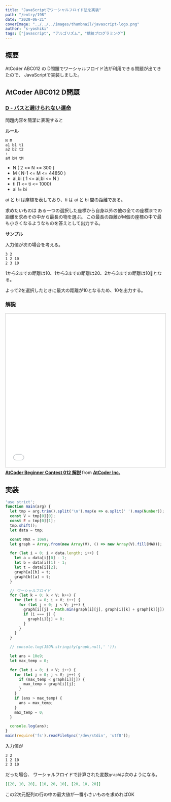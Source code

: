```yaml
---
title: "JavaScriptでワーシャルフロイド法を実装"
path: "/entry/198"
date: "2020-06-21"
coverImage: "../../../images/thumbnail/javascript-logo.png"
author: "s-yoshiki"
tags: ["javascript", "アルゴリズム", "競技プログラミング"]
---
```


## 概要

AtCoder ABC012 の D問題でワーシャルフロイド法が利用できる問題が出てきたので、
JavaScriptで実装しました。

## AtCoder ABC012 D問題

### [D - バスと避けられない運命](https://atcoder.jp/contests/abc012/tasks/abc012_4)

問題内容を簡潔に表現すると

**ルール**

```
N M
a1 b1 t1
a2 b2 t2
:
aM bM tM
```

- N ( 2 <= N <= 300 )
- M ( N-1 <= M <= 44850 )
- ai,bi ( 1 <= ai,bi <= N )
- ti (1 <= ti <= 1000)
- ai != bi

ai と bi は座標を表しており、ti は ai と bi 間の距離である。

求めたいものは
ある一つの選択した座標から自身以外の他の全ての座標までの距離を求めその中から最長の物を選ぶ。
この最長の距離がM個の座標の中で最も小さくなるようなものを答えとして出力する。

**サンプル**

入力値が次の場合を考える。

```
3 2
1 2 10
2 3 10
```

1から2までの距離は10、1から3までの距離は20、2から3までの距離は10となる。

よって2を選択したときに最大の距離が10となるため、10を出力する。

### 解説

<iframe src="//www.slideshare.net/slideshow/embed_code/key/gBGKzx60ZPcNHu?startSlide=19" width="595" height="485" frameborder="0" marginwidth="0" marginheight="0" scrolling="no" style="border:1px solid #CCC; border-width:1px; margin-bottom:5px; max-width: 100%;" allowfullscreen> </iframe> <div style="margin-bottom:5px"> <strong> <a href="//www.slideshare.net/chokudai/abc012" title="AtCoder Beginner Contest 012 解説" target="_blank">AtCoder Beginner Contest 012 解説</a> </strong> from <strong><a href="//www.slideshare.net/chokudai" target="_blank">AtCoder Inc.</a></strong> </div>

## 実装

```js
'use strict';
function main(arg) {
  let tmp = arg.trim().split('\n').map(e => e.split(' ').map(Number));
  const V = tmp[0][0];
  const E = tmp[0][1];
  tmp.shift();
  let data = tmp;

  const MAX = 10e9;
  let graph = Array.from(new Array(V), () => new Array(V).fill(MAX));

  for (let i = 0; i < data.length; i++) {
    let a = data[i][0] - 1;
    let b = data[i][1] - 1;
    let t = data[i][2];
    graph[a][b] = t;
    graph[b][a] = t;
  }

  // ワーシャルフロイド
  for (let k = 0; k < V; k++) {
    for (let i = 0; i < V; i++) {
      for (let j = 0; j < V; j++) {
        graph[i][j] = Math.min(graph[i][j], graph[i][k] + graph[k][j]);
        if (i === j) {
          graph[i][j] = 0;
        }
      }
    }
  }

  // console.log(JSON.stringify(graph,null,' '));

  let ans = 10e9;
  let max_temp = 0;

  for (let i = 0; i < V; i++) {
    for (let j = 0; j < V; j++) {
      if (max_temp < graph[i][j]) {
        max_temp = graph[i][j];
      }
    }
    if (ans > max_temp) {
      ans = max_temp;
    }
    max_temp = 0;
  }

  console.log(ans);
}
main(require('fs').readFileSync('/dev/stdin', 'utf8'));
```

入力値が

```
3 2
1 2 10
2 3 10
```

だった場合、
ワーシャルフロイドで計算された変数`graph`は次のようになる。

```json
[[20, 10, 20], [10, 20, 10], [20, 10, 20]]
```

この2次元配列の行の中の最大値が一番小さいものを求めればOK
